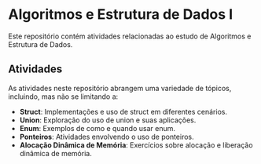 # Algoritmos e Estrutura de Dados I

Este repositório contém atividades relacionadas ao estudo de Algoritmos e Estrutura de Dados.

## Atividades

As atividades neste repositório abrangem uma variedade de tópicos, incluindo, mas não se limitando a:

- **Struct**: Implementações e uso de struct em diferentes cenários.
- **Union**: Exploração do uso de union e suas aplicações.
- **Enum**: Exemplos de como e quando usar enum.
- **Ponteiros**: Atividades envolvendo o uso de ponteiros.
- **Alocação Dinâmica de Memória**: Exercícios sobre alocação e liberação dinâmica de memória.
